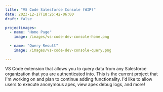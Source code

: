 ```yaml
---
title: "VS Code Salesforce Console (WIP)"
date: 2023-12-17T18:26:42-06:00
draft: false

projectimages: 
  - name: "Home Page"
    image: /images/vs-code-dev-console-home.png

  - name: "Query Result"
    image: /images/vs-code-dev-console-query.png

---
```


VS Code extension that allows you to query data from any Salesforce organization that you are authenticated into. This is the current project that I'm working on and plan to continue adding functionality. I'd like to allow users to execute anonymous apex, view apex debug logs, and more!

